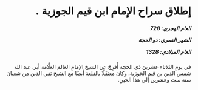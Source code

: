 <h1 dir="rtl">إطلاق سراح الإمام ابن قيم الجوزية .</h1>

<h5 dir="rtl">العام الهجري:  728

الشهر القمري: ذو الحجة

العام الميلادي: 1328</h5>

<p dir="rtl">في يومِ الثلاثاء عشرينَ ذي الحجة أُفرِجَ عن الشيخ الإمامِ العالم العلَّامة أبي عبد الله شمس الدين بن قيم الجوزية، وكان معتقَلًا بالقلعة أيضًا مع الشيخ تقي الدين من شعبان سنة ست وعشرين إلى هذا الحينِ.</p></br>
